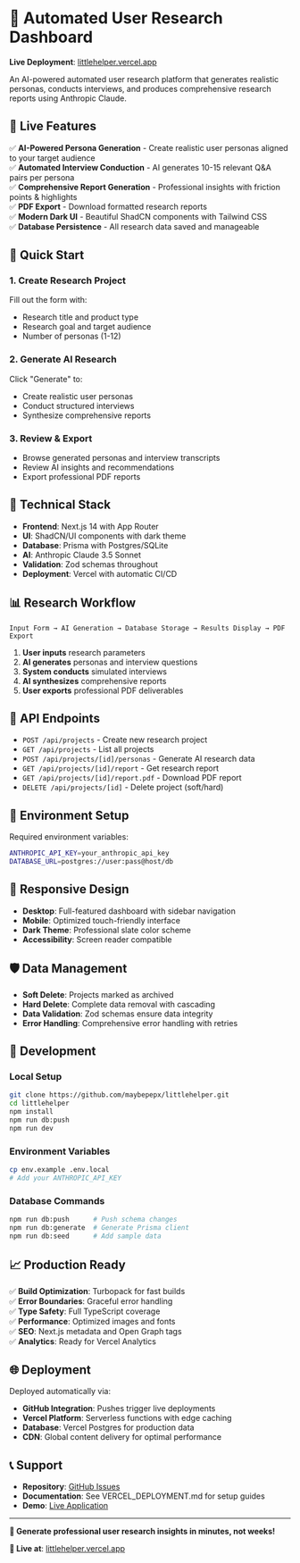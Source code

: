 # 🤖 Automated User Research Dashboard

**Live Deployment**: [littlehelper.vercel.app](https://littlehelper.vercel.app)

An AI-powered automated user research platform that generates realistic personas, conducts interviews, and produces comprehensive research reports using Anthropic Claude.

## 🌟 **Live Features**

✅ **AI-Powered Persona Generation** - Create realistic user personas aligned to your target audience  
✅ **Automated Interview Conduction** - AI generates 10-15 relevant Q&A pairs per persona  
✅ **Comprehensive Report Generation** - Professional insights with friction points & highlights  
✅ **PDF Export** - Download formatted research reports  
✅ **Modern Dark UI** - Beautiful ShadCN components with Tailwind CSS  
✅ **Database Persistence** - All research data saved and manageable  

## 🚀 **Quick Start**

### **1. Create Research Project**
Fill out the form with:
- Research title and product type  
- Research goal and target audience  
- Number of personas (1-12)

### **2. Generate AI Research**
Click "Generate" to:
- Create realistic user personas
- Conduct structured interviews  
- Synthesize comprehensive reports

### **3. Review & Export**
- Browse generated personas and interview transcripts
- Review AI insights and recommendations
- Export professional PDF reports

## 🔧 **Technical Stack**

- **Frontend**: Next.js 14 with App Router
- **UI**: ShadCN/UI components with dark theme
- **Database**: Prisma with Postgres/SQLite  
- **AI**: Anthropic Claude 3.5 Sonnet
- **Validation**: Zod schemas throughout
- **Deployment**: Vercel with automatic CI/CD

## 📊 **Research Workflow**

```
Input Form → AI Generation → Database Storage → Results Display → PDF Export
```

1. **User inputs** research parameters
2. **AI generates** personas and interview questions  
3. **System conducts** simulated interviews
4. **AI synthesizes** comprehensive reports
5. **User exports** professional PDF deliverables

## 🎯 **API Endpoints**

- `POST /api/projects` - Create new research project
- `GET /api/projects` - List all projects
- `POST /api/projects/[id]/personas` - Generate AI research data
- `GET /api/projects/[id]/report` - Get research report
- `GET /api/projects/[id]/report.pdf` - Download PDF report
- `DELETE /api/projects/[id]` - Delete project (soft/hard)

## 🔑 **Environment Setup**

Required environment variables:
```bash
ANTHROPIC_API_KEY=your_anthropic_api_key
DATABASE_URL=postgres://user:pass@host/db
```

## 📱 **Responsive Design**

- **Desktop**: Full-featured dashboard with sidebar navigation
- **Mobile**: Optimized touch-friendly interface  
- **Dark Theme**: Professional slate color scheme
- **Accessibility**: Screen reader compatible

## 🛡️ **Data Management**

- **Soft Delete**: Projects marked as archived
- **Hard Delete**: Complete data removal with cascading
- **Data Validation**: Zod schemas ensure data integrity
- **Error Handling**: Comprehensive error handling with retries

## 🔄 **Development**

### **Local Setup**
```bash
git clone https://github.com/maybepepx/littlehelper.git
cd littlehelper
npm install
npm run db:push
npm run dev
```

### **Environment Variables**
```bash
cp env.example .env.local
# Add your ANTHROPIC_API_KEY
```

### **Database Commands**
```bash
npm run db:push      # Push schema changes
npm run db:generate  # Generate Prisma client
npm run db:seed      # Add sample data
```

## 📈 **Production Ready**

✅ **Build Optimization**: Turbopack for fast builds  
✅ **Error Boundaries**: Graceful error handling  
✅ **Type Safety**: Full TypeScript coverage  
✅ **Performance**: Optimized images and fonts  
✅ **SEO**: Next.js metadata and Open Graph tags  
✅ **Analytics**: Ready for Vercel Analytics  

## 🌐 **Deployment**

Deployed automatically via:
- **GitHub Integration**: Pushes trigger live deployments
- **Vercel Platform**: Serverless functions with edge caching
- **Database**: Vercel Postgres for production data
- **CDN**: Global content delivery for optimal performance

## 📞 **Support**

- **Repository**: [GitHub Issues](https://github.com/maybepepx/littlehelper/issues)
- **Documentation**: See VERCEL_DEPLOYMENT.md for setup guides
- **Demo**: [Live Application](https://littlehelper.vercel.app)

---

**🎯 Generate professional user research insights in minutes, not weeks!**

**🚀 Live at**: [littlehelper.vercel.app](https://littlehelper.vercel.app)
